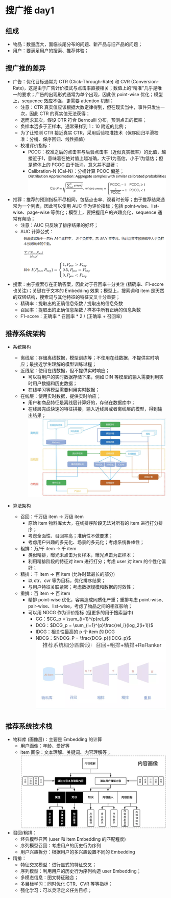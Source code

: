 # 搜广推 day1

## 组成

+ 物品：数量庞大，面临长尾分布的问题、新产品与旧产品的问题；
+ 用户：要满足用户的搜索、推荐体验；

## 搜广推的差异

+ 广告：优化目标通常为 CTR (Click-Through-Rate) 和 CVR (Conversion-Rate)，这是由于广告计价模式与点击率直接相关；数值上的“精准”几乎是唯一的要求；广告的出现形式通常为单个出现，因此仅 point-wise 优化；模型上，sequence 效应不强，更需要 attention 机制；
  + 注意：CTR 真实值应该根据大数定律得到，但在现实当中，事件只发生一次，因此 CTR 的真实值无法获得；
  + 退而求其次，假设 CTR 符合 Bernoulli 分布，预测点击的概率；
  + 负样本远多于正样本，通常采样到 1：10 附近的比例；
  + 为了让预测 CTR 接近真实 CTR，采用后验校准技术（保序回归平滑校准：分桶、保序回归、线性插值）
  + 校准评价指标：
    + PCOC：校准之后的点击率与后验点击率（近似真实概率）的比值，越接近于1，意味着在绝对值上越准确，大于1为高估，小于1为低估；但是整体上的 PCOC 由于抵消，意义并不显著；
    + Calibration-N (Cal-N)：分桶计算 PCOC 偏差；![Cal-N](pic/Cal-N.png)
+ 推荐：推荐的预测指标不尽相同，包括点击率、观看时长等；由于推荐结果通常为一个列表，因此可以使用 AUC 作为评价指标；包括 point-wise、list-wise、page-wise 等优化；模型上，要把握用户的兴趣变化，sequence 通常有帮助；
  + 注意：AUC 只反映了排序结果的好坏；
  + AUC 计算公式：![AUC](pic/AUC.png)
+ 搜索：由于搜索存在正确答案，因此对于召回率十分关注 (精确率、F1-score 也关注)；关键在于文本的 Embedding 效果；模型上，搜索词和 item 是天然的双塔结构，搜索词与其他特征的特征交叉十分重要；
  + 精确率：提取出的正确信息条数 /  提取出的信息条数
  + 召回率：提取出的正确信息条数 /  样本中所有正确的信息条数
  + F1-score：正确率 * 召回率 * 2 / (正确率 + 召回率) 
  
## 推荐系统架构

+ 系统架构
  + 离线层：存储离线数据，模型训练等；不使用在线数据，不提供实时响应；最接近学生理解的模型训练过程；
  + 近线层：使用在线数据，但不提供实时响应；
    + 可以将用户的实时数据存储下来，例如 DIN 等模型的输入需要利用实时用户数据和历史数据；
    + 在线学习等模型需要利用实时数据；
  + 在线层：使用实时数据，提供实时响应；
    + 用户和商品特征是离线层计算好的，存储在数据库中；
    + 在线层完成快速的特征拼接，输入近线层或者离线层的模型，得到输出结果；
![architecture](pic/architecture.png)

+ 算法架构
  + 召回：千万级 item -> 万级 item
    + 原始 item 物料库太大，在线排序阶段无法对所有的 item 进行打分排序；
    + 考虑全面性、召回率高；准确性不做要求；
    + 考虑用户兴趣的多元化、场景的多元化；考虑系统鲁棒性；
  + 粗排：万/千 item -> 千 item
    + 类似精排，曝光未点击为负样本，曝光点击为正样本；
    + 利用精排阶段的特征对 item 进行打分；考虑 user 对 item 的个性化偏好；
  + 精排：千 item -> 百 item (允许时延最长的部分)
    + 以 ctr、cvr 等为目标，优化排序结果；
    + 与用户特征关联紧密；考虑数据规模和数据的时效性；
  + 重排：百 item -> 百 item
    + 精排 point-wise 优化，容易造成同质化严重；重排考虑 point-wise、pair-wise、list-wise，考虑了物品之间的相互影响；
    + 可以用 NDCG 作为评价指标 (但更多的用于搜索当中)
      + CG：$CG_p = \sum_{i=1}^{p}rel_i$
      + DCG：$DCG_p = \sum_{i=1}^{p}\frac{rel_i}{log_2(i+1)}$
      + IDCG：相关性最高的 p 个 item 的 DCG
      + NDCG：$NDCG_P = \frac{DCG_p}{IDCG_p}$
![algo](pic/algo.png)

## 推荐系统技术栈

+ 物料库 (画像层)：主要是 Embedding 的计算
  + 用户画像：年龄、爱好等
  + item 画像：文本理解、关键词、内容理解等；
![feature](pic/feature.png)
+ 召回/粗排：
  + 经典模型召回 (user 和 item Embedding 的匹配程度)
  + 序列模型召回：考虑用户的历史行为序列
  + 用户兴趣拆分：根据用户的多兴趣设置不同的 Embedding
+ 精排：
  + 特征交叉模型：进行显式的特征交叉；
  + 序列模型：利用用户的历史行为序列构造 user Embedding；
  + 多模态信息：图文特征融合；
  + 多目标学习：同时优化 CTR、CVR 等等指标；
  + 强化学习：可以灵活定义任务目标；